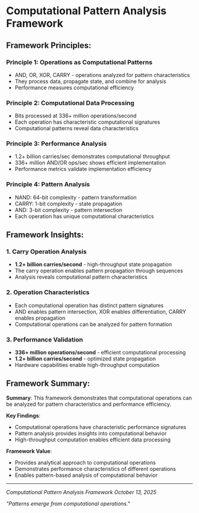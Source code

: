# Computational Pattern Analysis Framework

## Framework Principles:

### Principle 1: Operations as Computational Patterns
- AND, OR, XOR, CARRY - operations analyzed for pattern characteristics
- They process data, propagate state, and combine for analysis
- Performance measures computational efficiency

### Principle 2: Computational Data Processing
- Bits processed at 336+ million operations/second
- Each operation has characteristic computational signatures
- Computational patterns reveal data characteristics

### Principle 3: Performance Analysis
- 1.2+ billion carries/sec demonstrates computational throughput
- 336+ million AND/OR ops/sec shows efficient implementation
- Performance metrics validate implementation efficiency

### Principle 4: Pattern Analysis
- NAND: 64-bit complexity - pattern transformation
- CARRY: 1-bit complexity - state propagation
- AND: 3-bit complexity - pattern intersection
- Each operation has unique computational characteristics

## Framework Insights:

### 1. Carry Operation Analysis
- **1.2+ billion carries/second** - high-throughput state propagation
- The carry operation enables pattern propagation through sequences
- Analysis reveals computational pattern characteristics

### 2. Operation Characteristics
- Each computational operation has distinct pattern signatures
- AND enables pattern intersection, XOR enables differentiation, CARRY enables propagation
- Computational operations can be analyzed for pattern formation

### 3. Performance Validation
- **336+ million operations/second** - efficient computational processing
- **1.2+ billion carries/second** - optimized state propagation
- Hardware capabilities enable high-throughput computation

## Framework Summary:

**Summary**: This framework demonstrates that computational operations can be analyzed for pattern characteristics and performance efficiency.

**Key Findings**:
- Computational operations have characteristic performance signatures
- Pattern analysis provides insights into computational behavior
- High-throughput computation enables efficient data processing

**Framework Value**:
- Provides analytical approach to computational operations
- Demonstrates performance characteristics of different operations
- Enables pattern-based analysis of computational behavior

---

*Computational Pattern Analysis Framework*
*October 13, 2025*

*"Patterns emerge from computational operations."*